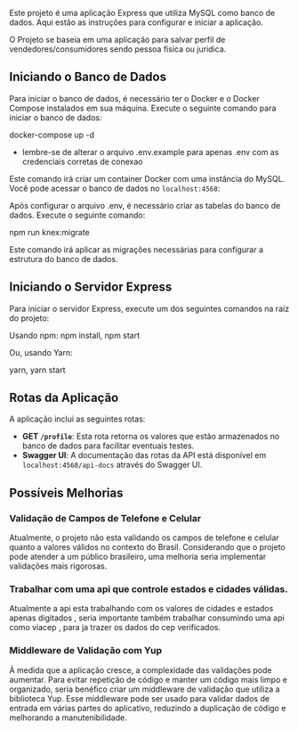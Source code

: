 
Este projeto é uma aplicação Express que utiliza MySQL como banco de dados. Aqui estão as instruções para configurar e iniciar a aplicação.

O Projeto se baseia em uma aplicação para salvar perfil de vendedores/consumidores sendo pessoa fisica ou juridica.

## Iniciando o Banco de Dados

Para iniciar o banco de dados, é necessário ter o Docker e o Docker Compose instalados em sua máquina. Execute o seguinte comando para iniciar o banco de dados:

docker-compose up -d

* lembre-se de alterar o arquivo .env.example para apenas .env com as credenciais corretas de conexao

Este comando irá criar um container Docker com uma instância do MySQL. Você pode acessar o banco de dados no `localhost:4568`:

Após configurar o arquivo .env, é necessário criar as tabelas do banco de dados. Execute o seguinte comando:

npm run knex:migrate

Este comando irá aplicar as migrações necessárias para configurar a estrutura do banco de dados.

## Iniciando o Servidor Express

Para iniciar o servidor Express, execute um dos seguintes comandos na raiz do projeto:

Usando npm:
npm install,
npm start


Ou, usando Yarn:

yarn,
yarn start

##

## Rotas da Aplicação

A aplicação inclui as seguintes rotas:

- **GET `/profile`**: Esta rota retorna os valores que estão armazenados no banco de dados para facilitar eventuais testes.
- **Swagger UI**: A documentação das rotas da API está disponível em `localhost:4568/api-docs` através do Swagger UI.

## Possíveis Melhorias

### Validação de Campos de Telefone e Celular

Atualmente, o projeto não esta validando os campos de telefone e celular quanto a valores válidos no contexto do Brasil. Considerando que o projeto pode atender a um público brasileiro, uma melhoria seria implementar validações mais rigorosas.

### Trabalhar com uma api que controle estados e cidades válidas.

Atualmente a api esta trabalhando com os valores de cidades e estados apenas digitados , seria importante também trabalhar consumindo uma api como viacep , para ja trazer os dados do cep verificados.

### Middleware de Validação com Yup

À medida que a aplicação cresce, a complexidade das validações pode aumentar. Para evitar repetição de código e manter um código mais limpo e organizado, seria benéfico criar um middleware de validação que utiliza a biblioteca Yup. Esse middleware pode ser usado para validar dados de entrada em várias partes do aplicativo, reduzindo a duplicação de código e melhorando a manutenibilidade.
